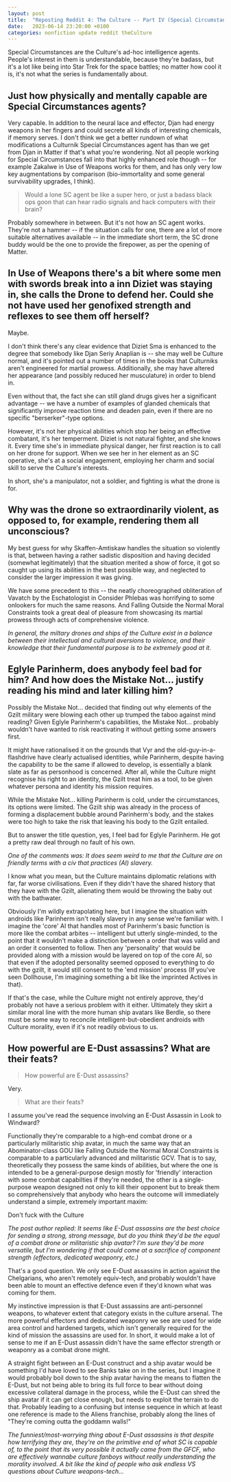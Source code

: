 ```yaml
---
layout: post
title:  "Reposting Reddit 4: The Culture -- Part IV (Special Circumstances)"
date:   2023-06-14 23:20:00 +0100
categories: nonfiction update reddit theCulture
---
```


Special Circumstances are the Culture's ad-hoc intelligence agents. People's interest in them is understandable, because they're badass, but it's a lot like being into Star Trek for the space battles; no matter how cool it is, it's not what the series is fundamentally about.

## Just how physically and mentally capable are Special Circumstances agents?

Very capable. In addition to the neural lace and effector, Djan had energy weapons in her fingers and could secrete all kinds of interesting chemicals, if memory serves. I don't think we get a better rundown of what modifications a Culturnik Special Circumstances agent has than we get from Djan in Matter if that's what you're wondering. Not all people working for Special Circumstances fall into that highly enhanced role though -- for example Zakalwe in Use of Weapons works for them, and has only very low key augmentations by comparison (bio-immortality and some general survivability upgrades, I think).

> Would a lone SC agent be like a super hero, or just a badass black ops goon that can hear radio signals and hack computers with their brain?

Probably somewhere in between. But it's not how an SC agent works. They're not a hammer -- if the situation calls for one, there are a lot of more suitable alternatives available -- in the immediate short term, the SC drone buddy would be the one to provide the firepower, as per the opening of Matter.

## In Use of Weapons there's a bit where some men with swords break into a inn Diziet was staying in, she calls the Drone to defend her. Could she not have used her genofixed strength and reflexes to see them off herself?

Maybe.

I don't think there's any clear evidence that Diziet Sma is enhanced to the degree that somebody like Djan Seriy Anaplian is -- she may well be Culture normal, and it's pointed out a number of times in the books that Culturniks aren't engineered for martial prowess. Additionally, she may have altered her appearance (and possibly reduced her musculature) in order to blend in.

Even without that, the fact she can still gland drugs gives her a significant advantage -- we have a number of examples of glanded chemicals that significantly improve reaction time and deaden pain, even if there are no specific "berserker"-type options.

However, it's not her physical abilities which stop her being an effective combatant, it's her temperment. Diziet is not natural fighter, and she knows it. Every time she's in immediate physical danger, her first reaction is to call on her drone for support. When we see her in her element as an SC operative, she's at a social engagement, employing her charm and social skill to serve the Culture's interests.

In short, she's a manipulator, not a soldier, and fighting is what the drone is for.

## Why was the drone so extraordinarily violent, as opposed to, for example, rendering them all unconscious?

My best guess for why Skaffen-Amtiskaw handles the situation so violently is that, between having a rather sadistic disposition and having decided (somewhat legitimately) that the situation merited a show of force, it got so caught up using its abilities in the best possible way, and neglected to consider the larger impression it was giving.

We have some precedent to this -- the neatly choreographed obliteration of Vavatch by the Eschatologist in Consider Phlebas was horrifying to some onlookers for much the same reasons. And Falling Outside the Normal Moral Constraints took a great deal of pleasure from showcasing its martial prowess through acts of comprehensive violence.

_In general, the miltary drones and ships of the Culture exist in a balance between their intellectual and cultural aversions to violence, and their knowledge that their fundamental purpose is to be extremely good at it._

## Eglyle Parinherm, does anybody feel bad for him? And how does the Mistake Not... justify reading his mind and later killing him?

Possibly the Mistake Not... decided that finding out why elements of the Gzilt military were blowing each other up trumped the taboo against mind reading? Given Eglyle Parinherm's capabilities, the Mistake Not... probably wouldn't have wanted to risk reactivating it without getting some answers first.

It might have rationalised it on the grounds that Vyr and the old-guy-in-a-flashdrive have clearly actualised identities, while Parinherm, despite having the capability to be the same if allowed to develop, is essentially a blank slate as far as personhood is concerned. After all, while the Culture might recognise his right to an identity, the Gzilt treat him as a tool, to be given whatever persona and identity his mission requires.

While the Mistake Not... killing Parinherm is cold, under the circumstances, its options were limited. The Gzilt ship was already in the process of forming a displacement bubble around Parinherm's body, and the stakes were too high to take the risk that leaving his body to the Gzilt entailed.

But to answer the title question, yes, I feel bad for Eglyle Parinherm. He got a pretty raw deal through no fault of his own.

_One of the comments was: It does seem weird to me that the Culture are on friendly terms with a civ that practices (AI) slavery._

I know what you mean, but the Culture maintains diplomatic relations with far, far worse civilisations. Even if they didn't have the shared history that they have with the Gzilt, alienating them would be throwing the baby out with the bathwater.

Obviously I'm wildly extrapolating here, but I imagine the situation with androids like Parinherm isn't really slavery in any sense we're familiar with. I imagine the 'core' AI that handles most of Parinherm's basic function is more like the combat arbites -- intelligent but utterly single-minded, to the point that it wouldn't make a distinction between a order that was valid and an order it consented to follow. Then any 'personality' that would be provided along with a mission would be layered on top of the core AI, so that even if the adopted personality seemed opposed to everything to do with the gzilt, it would still consent to the 'end mission' process (If you've seen Dollhouse, I'm imagining something a bit like the imprinted Actives in that).

If that's the case, while the Culture might not entirely approve, they'd probably not have a serious problem with it either. Ultimately they skirt a similar moral line with the more human ship avatars like Berdle, so there must be some way to reconcile intelligent-but-obedient androids with Culture morality, even if it's not readily obvious to us.

## How powerful are E-Dust assassins? What are their feats?

> How powerful are E-Dust assassins?

Very.

> What are their feats?

I assume you've read the sequence involving an E-Dust Assassin in Look to Windward?

Functionally they're comparable to a high-end combat drone or a particularly militaristic ship avatar, in much the same way that an Abominator-class GOU like Falling Outside the Normal Moral Constraints is comparable to a particularly advanced and militaristic GCV. That is to say, theoretically they possess the same kinds of abilities, but where the one is intended to be a general-purpose design mostly for 'friendly' interaction with some combat capabilties if they're needed, the other is a single-purpose weapon designed not only to kill their opponent but to break them so comprehensively that anybody who hears the outcome will immediately understand a simple, extremely important maxim:

Don't fuck with the Culture

_The post author replied: It seems like E-Dust assassins are the best choice for sending a strong, strong message, but do you think they'd be the equal of a combat drone or militaristic ship avatar? I'm sure they'd be more versatile, but I'm wondering if that could come at a sacrifice of component strength (effectors, dedicated weaponry, etc.)_

That's a good question. We only see E-Dust assassins in action against the Chelgarians, who aren't remotely equiv-tech, and probably wouldn't have been able to mount an effective defence even if they'd known what was coming for them.

My instinctive impression is that E-Dust assassins are anti-personnel weapons, to whatever extent that category exists in the culture arsenal. The more powerful effectors and dedicated weaponry we see are used for wide area control and hardened targets, which isn't generally required for the kind of mission the assassins are used for. In short, it would make a lot of sense to me if an E-Dust assassin didn't have the same effector strength or weaponry as a combat drone might.

A straight fight between an E-Dust construct and a ship avatar would be something I'd have loved to see Banks take on in the series, but I imagine it would probably boil down to the ship avatar having the means to flatten the E-Dust, but not being able to bring its full force to bear without doing excessive collateral damage in the process, while the E-Dust can shred the ship avatar if it can get close enough, but needs to exploit the terrain to do that. Probably leading to a confusing but intense sequence in which at least one reference is made to the Aliens franchise, probably along the lines of "They're coming outta the goddamn walls!"

_The funniest/most-worrying thing about E-Dust assassins is that despite how terrifying they are, they're on the primitive end of what SC is capable of, to the point that its very possible it actually came from the GFCF, who are effectively wannabe culture fanboys without really understanding the morality involved. A bit like the kind of people who ask endless VS questions about Culture weapons-tech..._